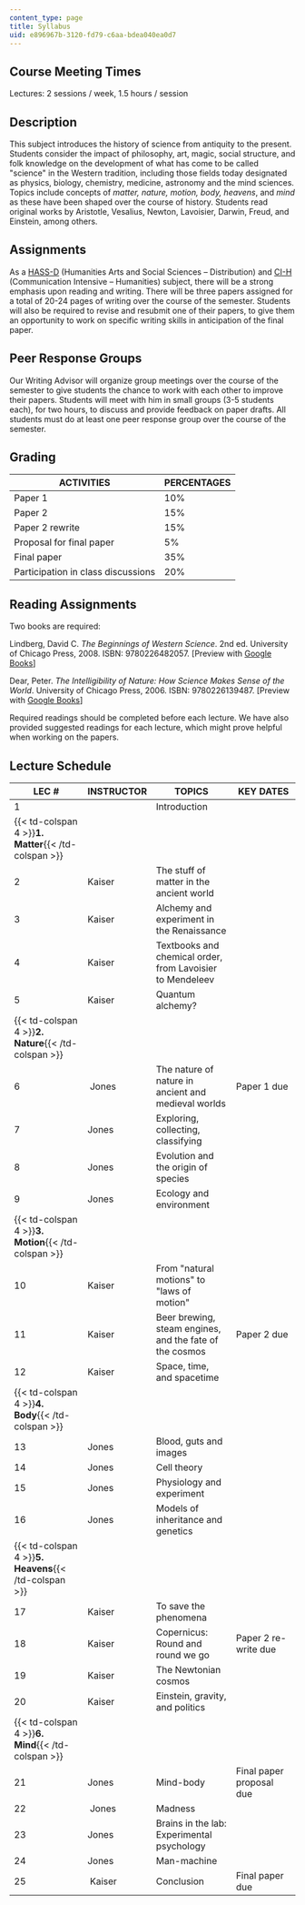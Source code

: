 ```yaml
---
content_type: page
title: Syllabus
uid: e896967b-3120-fd79-c6aa-bdea040ea0d7
---
```


Course Meeting Times
--------------------

Lectures: 2 sessions / week, 1.5 hours / session

Description
-----------

This subject introduces the history of science from antiquity to the present. Students consider the impact of philosophy, art, magic, social structure, and folk knowledge on the development of what has come to be called "science" in the Western tradition, including those fields today designated as physics, biology, chemistry, medicine, astronomy and the mind sciences. Topics include concepts of _matter, nature, motion, body, heavens_, and _mind_ as these have been shaped over the course of history. Students read original works by Aristotle, Vesalius, Newton, Lavoisier, Darwin, Freud, and Einstein, among others.

Assignments
-----------

As a [HASS-D](http://web.mit.edu/hassreq/) (Humanities Arts and Social Sciences – Distribution) and [CI-H](http://web.mit.edu/commreq/) (Communication Intensive – Humanities) subject, there will be a strong emphasis upon reading and writing. There will be three papers assigned for a total of 20-24 pages of writing over the course of the semester. Students will also be required to revise and resubmit one of their papers, to give them an opportunity to work on specific writing skills in anticipation of the final paper.

Peer Response Groups
--------------------

Our Writing Advisor will organize group meetings over the course of the semester to give students the chance to work with each other to improve their papers. Students will meet with him in small groups (3-5 students each), for two hours, to discuss and provide feedback on paper drafts. All students must do at least one peer response group over the course of the semester.

Grading
-------

| ACTIVITIES | PERCENTAGES |
| --- | --- |
| Paper 1 | 10% |
| Paper 2 | 15% |
| Paper 2 rewrite | 15% |
| Proposal for final paper | 5% |
| Final paper | 35% |
| Participation in class discussions | 20% 

Reading Assignments
-------------------

Two books are required:

Lindberg, David C. _The Beginnings of Western Science_. 2nd ed. University of Chicago Press, 2008. ISBN: 9780226482057. \[Preview with [Google Books](http://books.google.com/books?id=dPUBAkIm2lUC&printsec=frontcover#v=onepage&q&f=false)\]

Dear, Peter. _The Intelligibility of Nature: How Science Makes Sense of the World_. University of Chicago Press, 2006. ISBN: 9780226139487. \[Preview with [Google Books](http://books.google.com/books?id=W1GAG3vJHpgC&printsec=frontcover#v=onepage&q&f=false)\]

Required readings should be completed before each lecture. We have also provided suggested readings for each lecture, which might prove helpful when working on the papers.

Lecture Schedule
----------------

| LEC # | INSTRUCTOR | TOPICS | KEY DATES |
| --- | --- | --- | --- |
| 1 | &nbsp; | Introduction | &nbsp; |
| {{< td-colspan 4 >}}**1\. Matter**{{< /td-colspan >}} ||||
| 2 | Kaiser | The stuff of matter in the ancient world | &nbsp; |
| 3 | Kaiser | Alchemy and experiment in the Renaissance | &nbsp; |
| 4 | Kaiser | Textbooks and chemical order, from Lavoisier to Mendeleev | &nbsp; |
| 5 | Kaiser | Quantum alchemy? | &nbsp; |
| {{< td-colspan 4 >}}**2\. Nature**{{< /td-colspan >}} ||||
| 6 |  Jones | The nature of nature in ancient and medieval worlds | Paper 1 due |
| 7 | Jones | Exploring, collecting, classifying | &nbsp; |
| 8 | Jones | Evolution and the origin of species | &nbsp; |
| 9 | Jones | Ecology and environment | &nbsp; |
| {{< td-colspan 4 >}}**3\. Motion**{{< /td-colspan >}} ||||
| 10 | Kaiser | From "natural motions" to "laws of motion" | &nbsp; |
| 11 | Kaiser | Beer brewing, steam engines, and the fate of the cosmos | Paper 2 due |
| 12 | Kaiser | Space, time, and spacetime | &nbsp; |
| {{< td-colspan 4 >}}**4\. Body**{{< /td-colspan >}} ||||
| 13 | Jones | Blood, guts and images | &nbsp; |
| 14 | Jones | Cell theory | &nbsp; |
| 15 | Jones | Physiology and experiment | &nbsp; |
| 16 | Jones | Models of inheritance and genetics | &nbsp; |
| {{< td-colspan 4 >}}**5\. Heavens**{{< /td-colspan >}} ||||
| 17 | Kaiser | To save the phenomena | &nbsp; |
| 18 | Kaiser | Copernicus: Round and round we go | Paper 2 re-write due |
| 19 | Kaiser | The Newtonian cosmos | &nbsp; |
| 20 | Kaiser | Einstein, gravity, and politics | &nbsp; |
| {{< td-colspan 4 >}}**6\. Mind**{{< /td-colspan >}} ||||
| 21 | Jones | Mind-body | Final paper proposal due |
| 22 |  Jones | Madness | &nbsp; |
| 23 | Jones | Brains in the lab: Experimental psychology | &nbsp; |
| 24 | Jones | Man-machine | &nbsp; |
| 25 |  Kaiser | Conclusion | Final paper due